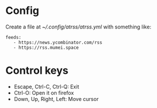 
# Config

Create a file at  *~/.config/atrss/atrss.yml* with something like:
```
feeds:
   - https://news.ycombinator.com/rss
   - https://rss.mumei.space

```

# Control keys
  - Escape, Ctrl-C, Ctrl-Q: Exit
  - Ctrl-O: Open it on firefox
  - Down, Up, Right, Left: Move cursor

